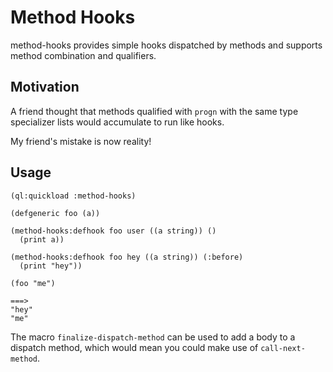 # Method Hooks

method-hooks provides simple hooks dispatched by methods and supports method combination and qualifiers.

## Motivation
A friend thought that methods qualified with `progn` with the same type specializer lists would accumulate to run like hooks.

My friend's mistake is now reality!
## Usage

```
(ql:quickload :method-hooks)

(defgeneric foo (a))

(method-hooks:defhook foo user ((a string)) ()
  (print a))
  
(method-hooks:defhook foo hey ((a string)) (:before)
  (print "hey"))
  
(foo "me")

===>
"hey" 
"me" 
```

The macro `finalize-dispatch-method` can be used to add a body to a dispatch method, which would mean you could make use of `call-next-method`.
